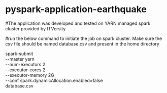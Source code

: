 # pyspark-application-earthquake

#The application was developed and tested on YARN managed spark cluster provided by ITVersity

#run the below command to initiate the job on spark cluster. Make sure the csv file should be named database.csv and present in the home directory

spark-submit \
--master yarn \
--num-executors 2 \
--executor-cores 2 \
--executor-memory 2G \
--conf spark.dynamicAllocation.enabled=false \
database.csv
